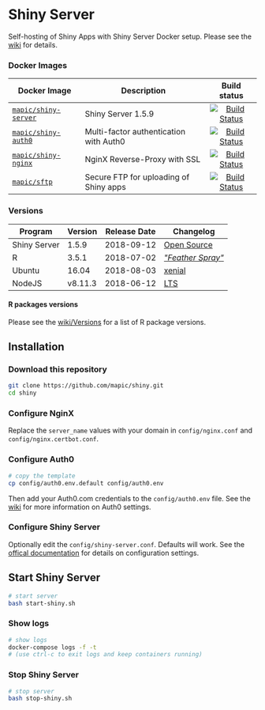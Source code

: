 # Shiny Server
Self-hosting of Shiny Apps with Shiny Server Docker setup. Please see the [wiki](https://github.com/mapic/shiny/wiki) for details.


### Docker Images

| Docker Image        | Description           | Build status  |
| ------------- |-------------|:-----:|
| [`mapic/shiny-server`](https://github.com/mapic/shiny-server.docker)    | Shiny Server 1.5.9                         | [![Build Status](https://travis-ci.org/mapic/shiny-server.docker.svg?branch=master)](https://travis-ci.org/mapic/shiny-server.docker) |
| [`mapic/shiny-auth0`](https://github.com/mapic/shiny-auth0)             | Multi-factor authentication with Auth0     | [![Build Status](https://travis-ci.org/mapic/shiny-auth0.svg?branch=master)](https://travis-ci.org/mapic/shiny-auth0) |
| [`mapic/shiny-nginx`](https://github.com/mapic/shiny-nginx.docker)      | NginX Reverse-Proxy with SSL               | [![Build Status](https://travis-ci.org/mapic/shiny-nginx.docker.svg?branch=master)](https://travis-ci.org/mapic/shiny-nginx.docker) |
| [`mapic/sftp`](https://github.com/mapic/sftp)                           | Secure FTP for uploading of Shiny apps     | [![Build Status](https://travis-ci.org/mapic/sftp.docker.svg?branch=master)](https://travis-ci.org/mapic/sftp.docker) |


### Versions

| Program               | Version | Release Date | Changelog | 
| -------               | ------- | ------------ | --------- |
| Shiny Server          | 1.5.9   | 2018-09-12   | [Open Source](https://github.com/rstudio/shiny-server/blob/master/NEWS) |
| R                     | 3.5.1   | 2018-07-02   | _["Feather Spray"](https://stat.ethz.ch/pipermail/r-announce/2018/000626.html)_ |
| Ubuntu                | 16.04   | 2018-08-03   | [xenial](https://wiki.ubuntu.com/XenialXerus/ReleaseNotes/ChangeSummary/16.04.3) |
| NodeJS                | v8.11.3 | 2018-06-12   | [LTS](https://nodejs.org/en/blog/release/v8.11.3/)

#### R packages versions
Please see the [wiki/Versions](https://github.com/mapic/shiny/wiki/Versions) for a list of R package versions.

## Installation

### Download this repository
```bash
git clone https://github.com/mapic/shiny.git
cd shiny

```

### Configure NginX
Replace the `server_name` values with your domain in `config/nginx.conf` and `config/nginx.certbot.conf`.

### Configure Auth0
```bash
# copy the template 
cp config/auth0.env.default config/auth0.env
```
Then add your Auth0.com credentials to the `config/auth0.env` file. See the [wiki](https://github.com/mapic/shiny/wiki/Auth0-Configuration) for more information on Auth0 settings.

### Configure Shiny Server
Optionally edit the `config/shiny-server.conf`. Defaults will work. See the [offical documentation](http://docs.rstudio.com/shiny-server/#configuration-settings) for details on configuration settings.


## Start Shiny Server

```bash
# start server
bash start-shiny.sh
```

### Show logs
```bash
# show logs
docker-compose logs -f -t
# (use ctrl-c to exit logs and keep containers running)
```

### Stop Shiny Server
```bash
# stop server
bash stop-shiny.sh
```


